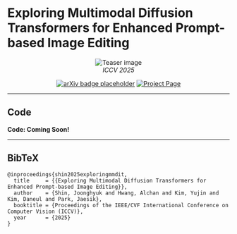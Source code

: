 # Exploring Multimodal Diffusion Transformers for Enhanced Prompt-based Image Editing

<p align="center">
  <img src="exploring-mmdit-web/static/images/teaser.png" alt="Teaser image" />
  <br/>
  <em>ICCV 2025</em>
</p>

<p align="center">
  <a href="#"><img src="https://img.shields.io/badge/arXiv-coming--soon-b31b1b" alt="arXiv badge placeholder"/></a>
  <a href="https://joonghyuk.com/exploring-mmdit-web/"><img src="https://img.shields.io/badge/Project%20Page-Exploring%20MM--DiT-blue" alt="Project Page"/></a>
</p>

---

## Code

**Code: Coming Soon!**

---

## BibTeX

```
@inproceedings{shin2025exploringmmdit,
  title     = {{Exploring Multimodal Diffusion Transformers for Enhanced Prompt-based Image Editing}},
  author    = {Shin, Joonghyuk and Hwang, Alchan and Kim, Yujin and Kim, Daneul and Park, Jaesik},
  booktitle = {Proceedings of the IEEE/CVF International Conference on Computer Vision (ICCV)},
  year      = {2025}
}
```
